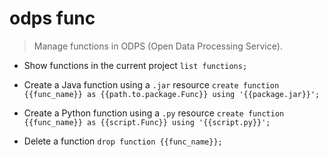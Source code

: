 # odps func
> Manage functions in ODPS (Open Data Processing Service).

- Show functions in the current project
`list functions;`

- Create a Java function using a `.jar` resource
`create function {{func_name}} as {{path.to.package.Func}} using '{{package.jar}}';`

- Create a Python function using a `.py` resource
`create function {{func_name}} as {{script.Func}} using '{{script.py}}';`

- Delete a function
`drop function {{func_name}};`
